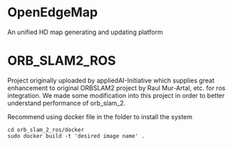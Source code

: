 # OpenEdgeMap
An unified HD map generating and updating platform

# ORB_SLAM2_ROS

Project originally uploaded by appliedAI-Initiative which supplies great enhancement to original ORBSLAM2 project by Raul Mur-Artal, etc. for ros integration.
We made some modification into this project in order to better understand performance of orb_slam_2.

Recommend using docker file in the folder to install the system

```
cd orb_slam_2_ros/docker
sudo docker build -t 'desired image name' .
```
